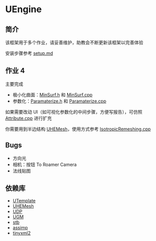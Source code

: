 # UEngine

## 简介

该框架用于多个作业，请妥善维护，助教会不断更新该框架以完善体验

安装步骤参考 [setup.md](setup.md) 

## 作业 4

主要完成

- 极小化曲面：[MinSurf.h](inlcude/Engine/MeshEdit/MinSurf.h) 和 [MinSurf.cpp](src/Engine/MeshEdit/MinSurf.cpp) 
- 参数化：[Paramaterize.h](inlcude/Engine/MeshEdit/Paramaterize.h) 和 [Paramaterize.cpp](src/Engine/MeshEdit/Paramaterize.cpp) 

如果需要改动 UI（如可视化参数化的中间步骤，方便写报告），可仿照 [Attribute.cpp](src/UI/Attribute.cpp) 进行扩充

你需要用到半边结构 [UHEMesh](https://github.com/Ubpa/UHEMesh)，使用方式参考 [IsotropicRemeshing.cpp](src/Engine/MeshEdit/IsotropicRemeshing.cpp) 

## Bugs

- 方向光
- 相机：按钮 To Roamer Camera
- 法线贴图

## 依赖库

- [UTemplate](https://github.com/Ubpa/UTemplate) 
- [UHEMesh](https://github.com/Ubpa/UHEMesh) 
- [UDP](https://github.com/Ubpa/UDP) 
- [UGM](https://github.com/Ubpa/UGM) 
- [stb](https://github.com/nothings/stb) 
- [assimp](https://github.com/assimp/assimp) 
- [tinyxml2](https://github.com/leethomason/tinyxml2) 

